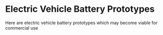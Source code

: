 Electric Vehicle Battery Prototypes
===
Here are electric vehicle battery prototypes which may become viable for commercial use
